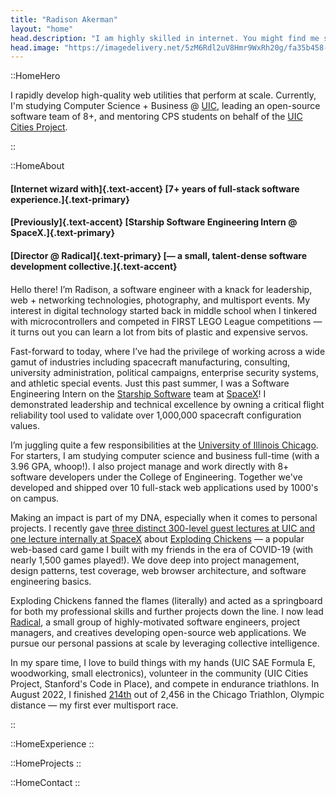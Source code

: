 ```yaml
---
title: "Radison Akerman"
layout: "home"
head.description: "I am highly skilled in internet. You might find me solving niche problems with programming, over yonder with my camera, or working on something radical."
head.image: "https://imagedelivery.net/5zM6Rdl2uV8Hmr9WxRh20g/fa35b458-67ec-4711-0256-9f68535cbd00/md"
---
```


::HomeHero

I rapidly develop high-quality web utilities that perform at scale. Currently,
I'm studying Computer Science + Business @ [UIC](https://uic.edu), leading an
open-source software team of 8+, and mentoring CPS students on behalf of the
[UIC Cities Project](https://thecitiesproject.org).

::

::HomeAbout

#### [Internet wizard with]{.text-accent} [7+ years of full-stack software experience.]{.text-primary}

#### [Previously]{.text-accent} [Starship Software Engineering Intern @ SpaceX.]{.text-primary}

#### [Director @ Radical]{.text-primary} [— a small, talent-dense software development collective.]{.text-accent}

####

Hello there! I’m Radison, a software engineer with a knack for leadership, web + networking technologies, photography,
and multisport events. My interest in digital technology started back in middle school when I tinkered with
microcontrollers and competed in FIRST LEGO League competitions — it turns out you can learn a lot from bits of plastic
and expensive servos.

Fast-forward to today, where I’ve had the privilege of working across a wide gamut of industries including spacecraft
manufacturing, consulting, university administration, political campaigns, enterprise security systems, and athletic
special events. Just this past summer, I was a Software Engineering Intern on the
[Starship Software](https://www.spacex.com/vehicles/starship/) team at [SpaceX](https://spacex.com)! I demonstrated
leadership and technical excellence by owning a critical flight reliability
tool used to validate over 1,000,000 spacecraft configuration values.

I’m juggling quite a few responsibilities at the [University of Illinois Chicago](https://uic.edu). For starters, I am
studying computer science and business full-time (with a 3.96 GPA, whoop!). I also project manage and work directly with
8+ software developers under the College of Engineering. Together we've developed and shipped over 10 full-stack web
applications used by 1000's on campus.

Making an impact is part of my DNA, especially when it comes to personal projects. I recently gave [three distinct
300-level guest lectures at UIC and one lecture internally at SpaceX](/publications) about
[Exploding Chickens](https://chickens.rakerman.com) — a popular web-based card game I built with my friends in the era
of COVID-19 (with nearly 1,500 games played!). We dove deep into project management, design patterns, test coverage, web
browser architecture, and software engineering basics.

Exploding Chickens fanned the flames (literally) and acted as a springboard for both my professional skills and further
projects down the line. I now lead [Radical](https://github.com/radicalplatforms), a small group of highly-motivated
software engineers, project managers, and creatives developing open-source web applications. We pursue our personal
passions at scale by leveraging collective intelligence.

In my spare time, I love to build things with my hands (UIC SAE Formula E, woodworking, small electronics), volunteer in
the community (UIC Cities Project, Stanford's Code in Place), and compete in endurance triathlons. In August 2022, I
finished [214th](https://www.athlinks.com/event/30585/results/Event/1019369/Course/2251422/Bib/3435) out of 2,456 in the
Chicago Triathlon, Olympic distance — my first ever multisport race.

::

::HomeExperience
::

::HomeProjects
::

::HomeContact
::